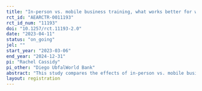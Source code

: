 ```yaml
---
title: "In-person vs. mobile business training, what works better for women entrepreneurs in Ethiopia?"
rct_id: "AEARCTR-0011193"
rct_id_num: "11193"
doi: "10.1257/rct.11193-2.0"
date: "2023-04-11"
status: "on_going"
jel: ""
start_year: "2023-03-06"
end_year: "2024-12-31"
pi: "Rachel Cassidy"
pi_other: "Diego UbfalWorld Bank"
abstract: "This study compares the effects of in-person vs. mobile business training on the performance of women entrepreneurs in Ethiopia. A group of 2,000 women entrepreneurs based in Addis Ababa and who are interested in business training are randomized to receive access to either a business app adapted to the Ethiopian context (1000 women), an in-person business training covering the same material than the app (500 women), or a control group (500 women). To simulate the interaction offered by in-person training, half of women offered the app (500 women) are encouraged to participate in virtual chat rooms to discuss their progress as they use the app. All women are invited to information sessions where they are provided help in downloading the app if selected. In a second experiment we test whether sharing the app virtually without the need of a first in-person interaction can achieve similar effects."
layout: registration
---
```


